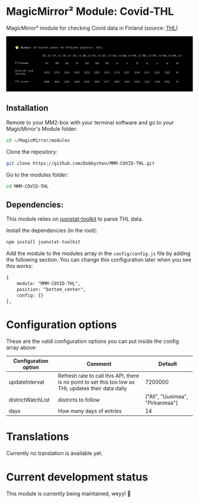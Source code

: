 # MagicMirror² Module: Covid-THL 
MagicMirror² module for checking Covid data in Finland (source: [THL](https://thl.fi/en/web/thlfi-en/statistics/statistical-databases/open-data/confirmed-corona-cases-in-finland-covid-19-))

![Screenshot](img/Screenshot.png)

## Installation

Remote to your MM2-box with your terminal software and go to your MagicMirror's Module folder:
````bash
cd ~/MagicMirror/modules
````

Clone the repository:
````bash
git clone https://github.com/Dobbychen/MMM-COVID-THL.git
````

Go to the modules folder:
````bash
cd MMM-COVID-THL
````

## Dependencies:
This module relies on [jsonstat-toolkit](https://github.com/jsonstat/toolkit) to parse THL data.

Install the dependencies (in the root):
````bash
npm install jsonstat-toolkit
````

Add the module to the modules array in the `config/config.js` file by adding the following section. You can change this configuration later when you see this works:
```
{
	module: "MMM-COVID-THL",
	position: "bottom_center",
	config: {}
},
```

# Configuration options

These are the valid configuration options you can put inside the config array above:

Configuration option | Comment | Default 
---|---|---
updateInterval | Refresh rate to call this API, there is no point to set this too low as THL updates their data daily | 7200000
districtWatchList | districts to follow | ["All", "Uusimaa", "Pirkanmaa"]
days | How many days of entries | 14


# Translations

Currently no translation is available yet.

# Current development status

This module is currently being maintained, weyy! 🎉